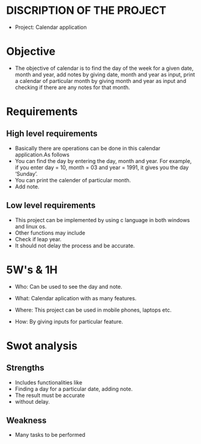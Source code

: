 # DISCRIPTION OF THE PROJECT
 * Project: Calendar application
 
# Objective
 * The objective of calendar is to find the day of the week for a given date, month and year, add notes by giving date, month and year as input, print a calendar of particular month by giving month and year as input and checking if there are any notes for that month.

# Requirements
 ## High level requirements
  * Basically there are operations can be done in this calendar application.As follows
  * You can find the day by entering the day, month and year. For example, if you enter day = 10, month = 03 and year = 1991, it gives you the day ‘Sunday’.
  * You can print the calender of particular month.
  * Add note.


## Low level requirements
 * This project can be implemented by using c language in both windows and linux os.
 * Other functions may include
 * Check if leap year.
 * It should not delay the process and be accurate.

# 5W's & 1H

 * Who: Can be used to see the day and note.

 * What: Calendar aplication with as many features.

 * Where: This project can be used in mobile phones, laptops etc.

 * How: By giving inputs for particular feature.

# Swot analysis
 ## Strengths
  * Includes functionalities like
  * Finding a day for a particular date, adding note.
  * The result must be accurate 
  * without delay.

  ## Weakness 
   * Many tasks to be performed 

